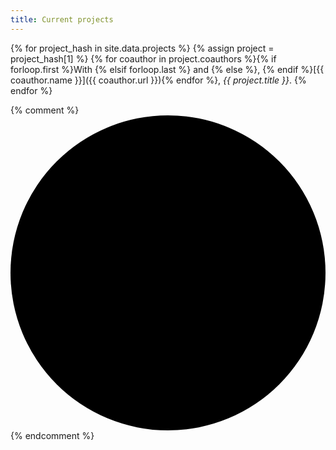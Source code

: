 ```yaml
---
title: Current projects
---
```

{% for project_hash in site.data.projects %}
  {% assign project = project_hash[1] %}
{% for coauthor in project.coauthors %}{% if forloop.first %}With {% elsif forloop.last %} and {% else %}, {% endif %}[{{ coauthor.name }}]({{ coauthor.url }}){% endfor %}, *{{ project.title }}*.
{% endfor %}

{% comment %} <svg viewBox="0 0 32 32"> {% endcomment %}
{% comment %}   <circle r="16" cx="16" cy="16" /> {% endcomment %}
{% comment %} </svg> {% endcomment %}
